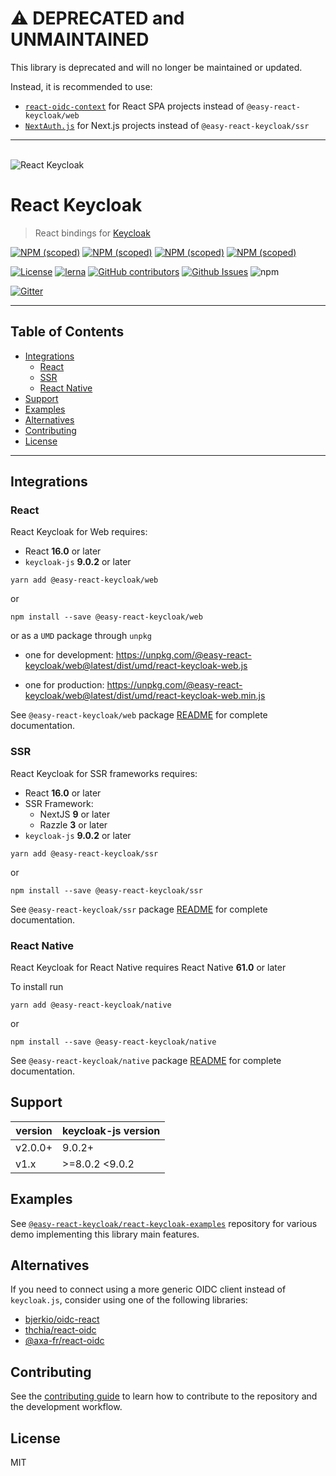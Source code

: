 # :warning: DEPRECATED and UNMAINTAINED

This library is deprecated and will no longer be maintained or updated.

Instead, it is recommended to use:

- [`react-oidc-context`](https://github.com/authts/react-oidc-context) for React SPA projects instead of `@easy-react-keycloak/web`
- [`NextAuth.js`](https://github.com/nextauthjs/next-auth) for Next.js projects instead of `@easy-react-keycloak/ssr`

---

\
![React Keycloak](/art/react-keycloak-logo.png?raw=true 'React Keycloak Logo')

# React Keycloak <!-- omit in toc -->

> React bindings for [Keycloak](https://www.keycloak.org/)

[![NPM (scoped)](https://img.shields.io/npm/v/@easy-react-keycloak/core?label=npm%20%7C%20core)](https://www.npmjs.com/package/@easy-react-keycloak/core)
[![NPM (scoped)](https://img.shields.io/npm/v/@easy-react-keycloak/web?label=npm%20%7C%20web)](https://www.npmjs.com/package/@easy-react-keycloak/web)
[![NPM (scoped)](https://img.shields.io/npm/v/@easy-react-keycloak/ssr?label=npm%20%7C%20ssr)](https://www.npmjs.com/package/@easy-react-keycloak/ssr)
[![NPM (scoped)](https://img.shields.io/npm/v/@easy-react-keycloak/native?label=npm%20%7C%20native)](https://www.npmjs.com/package/@easy-react-keycloak/native)

[![License](https://img.shields.io/github/license/react-keycloak/react-keycloak.svg)](https://github.com/react-keycloak/react-keycloak/blob/master/LICENSE.md)
[![lerna](https://img.shields.io/badge/maintained%20with-lerna-cc00ff.svg)](https://lerna.js.org/)
[![GitHub contributors](https://img.shields.io/github/contributors/react-keycloak/react-keycloak)](https://github.com/react-keycloak/react-keycloak/graphs/contributors)
[![Github Issues](https://img.shields.io/github/issues/react-keycloak/react-keycloak.svg)](https://github.com/react-keycloak/react-keycloak/issues) ![npm](https://img.shields.io/npm/dm/@easy-react-keycloak/core)

[![Gitter](https://img.shields.io/gitter/room/react-keycloak/community)](https://gitter.im/react-keycloak/community)

---

## Table of Contents <!-- omit in toc -->

- [Integrations](#integrations)
  - [React](#react)
  - [SSR](#ssr)
  - [React Native](#react-native)
- [Support](#support)
- [Examples](#examples)
- [Alternatives](#alternatives)
- [Contributing](#contributing)
- [License](#license)

---

## Integrations

### React

React Keycloak for Web requires:

- React **16.0** or later
- `keycloak-js` **9.0.2** or later

```shell
yarn add @easy-react-keycloak/web
```

or

```shell
npm install --save @easy-react-keycloak/web
```

or as a `UMD` package through `unpkg`

- one for development: https://unpkg.com/@easy-react-keycloak/web@latest/dist/umd/react-keycloak-web.js

- one for production: https://unpkg.com/@easy-react-keycloak/web@latest/dist/umd/react-keycloak-web.min.js

See `@easy-react-keycloak/web` package [README](https://github.com/react-keycloak/react-keycloak/blob/master/packages/web/README.md) for complete documentation.

### SSR

React Keycloak for SSR frameworks requires:

- React **16.0** or later
- SSR Framework:
  - NextJS **9** or later
  - Razzle **3** or later
- `keycloak-js` **9.0.2** or later

```shell
yarn add @easy-react-keycloak/ssr
```

or

```shell
npm install --save @easy-react-keycloak/ssr
```

See `@easy-react-keycloak/ssr` package [README](https://github.com/react-keycloak/react-keycloak/blob/master/packages/ssr/README.md) for complete documentation.

### React Native

React Keycloak for React Native requires React Native **61.0** or later

To install run

```shell
yarn add @easy-react-keycloak/native
```

or

```shell
npm install --save @easy-react-keycloak/native
```

See `@easy-react-keycloak/native` package [README](https://github.com/react-keycloak/react-native-keycloak/blob/master/README.md) for complete documentation.

## Support

| version | keycloak-js version |
| ------- | ------------------- |
| v2.0.0+ | 9.0.2+              |
| v1.x    | >=8.0.2 <9.0.2      |

## Examples

See [`@easy-react-keycloak/react-keycloak-examples`](https://github.com/react-keycloak/react-keycloak-examples) repository for various demo implementing this library main features.

## Alternatives

If you need to connect using a more generic OIDC client instead of `keycloak.js`, consider using one of the following libraries:

- [bjerkio/oidc-react](https://github.com/bjerkio/oidc-react)
- [thchia/react-oidc](https://github.com/thchia/react-oidc)
- [@axa-fr/react-oidc](https://github.com/AxaGuilDEv/react-oidc)

## Contributing

See the [contributing guide](CONTRIBUTING.md) to learn how to contribute to the repository and the development workflow.

## License

MIT
